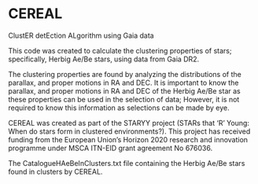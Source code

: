 # CEREAL
ClustER detEction ALgorithm using Gaia data

This code was created to calculate the clustering properties of stars; 
specifically, Herbig Ae/Be stars, using data from Gaia DR2. 

The clustering properties are found by analyzing the distributions of the parallax, and proper motions in RA and DEC.
It is important to know the parallax, and proper motions in RA and DEC of the Herbig Ae/Be star as these properties can 
be used in the selection of data; However, it is not required to know this information as selections can be made by eye. 

CEREAL was created as part of the STARYY project (STARs that ‘R’ Young: When do stars form in clustered environments?). 
This project has received funding from the European Union’s Horizon 2020 research and innovation programme under 
MSCA ITN-EID grant agreement No 676036.

The CatalogueHAeBeInClusters.txt file containing the Herbig Ae/Be stars found in clusters by CEREAL.   
